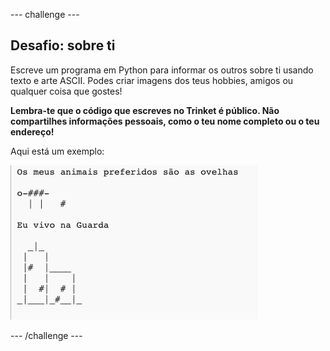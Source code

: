--- challenge ---

## Desafio: sobre ti

Escreve um programa em Python para informar os outros sobre ti usando texto e arte ASCII. Podes criar imagens dos teus hobbies, amigos ou qualquer coisa que gostes!

**Lembra-te que o código que escreves no Trinket é público. Não compartilhes informações pessoais, como o teu nome completo ou o teu endereço!**

Aqui está um exemplo:

![captura de ecrã](images/me-about.png)

--- /challenge ---